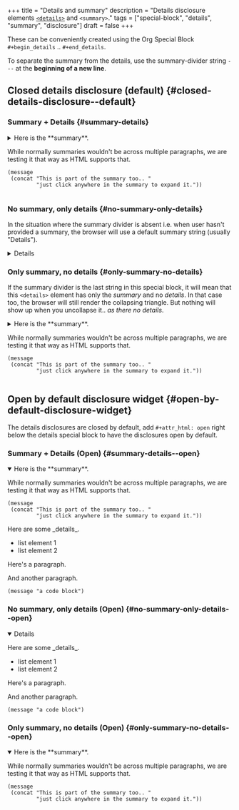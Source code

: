 +++
title = "Details and summary"
description = "Details disclosure elements [`<details>`](https://developer.mozilla.org/en-US/docs/Web/HTML/Element/details) and `<summary>`."
tags = ["special-block", "details", "summary", "disclosure"]
draft = false
+++

These can be conveniently created using the Org Special Block
`#+begin_details` .. `#+end_details`.

To separate the summary from the details, use the summary-divider
string `---` at the **beginning of a new line**.


## Closed details disclosure (default) {#closed-details-disclosure--default}


### Summary + Details {#summary-details}

<details><summary>Here is the **summary**.

While normally summaries wouldn't be across multiple paragraphs, we
are testing it that way as HTML supports that.

```emacs-lisp
(message
 (concat "This is part of the summary too.. "
         "just click anywhere in the summary to expand it."))
```

</summary><p class="details">
Here are some _details_.

-   list element 1
-   list element 2

Here's a paragraph.

And another paragraph.

```emacs-lisp
(message "a code block")
```
</p></details>


### No summary, only details {#no-summary-only-details}

In the situation where the summary divider is absent i.e. when user
hasn't provided a summary, the browser will use a default summary
string (usually "Details").

<details><p class="details">Here are some _details_.

-   list element 1
-   list element 2

Here's a paragraph.

And another paragraph.

```emacs-lisp
(message "a code block")
```
</p></details>


### Only summary, no details {#only-summary-no-details}

If the summary divider is the last string in this special block, it
will mean that this `<details>` element has only the _summary_ and no
_details_. In that case too, the browser will still render the
collapsing triangle. But nothing will show up when you uncollapse
it.. _as there no details_.

<details><summary>Here is the **summary**.

While normally summaries wouldn't be across multiple paragraphs, we
are testing it that way as HTML supports that.

```emacs-lisp
(message
 (concat "This is part of the summary too.. "
         "just click anywhere in the summary to expand it."))
```

</summary><p class="details">
</p></details>


## Open by default disclosure widget {#open-by-default-disclosure-widget}

The details disclosures are closed by default, add `#+attr_html: open`
right below the details special block to have the disclosures open by
default.


### Summary + Details (Open) {#summary-details--open}

<details open><summary>Here is the **summary**.

While normally summaries wouldn't be across multiple paragraphs, we
are testing it that way as HTML supports that.

```emacs-lisp
(message
 (concat "This is part of the summary too.. "
         "just click anywhere in the summary to expand it."))
```

</summary><p class="details">
Here are some _details_.

-   list element 1
-   list element 2

Here's a paragraph.

And another paragraph.

```emacs-lisp
(message "a code block")
```
</p></details>


### No summary, only details (Open) {#no-summary-only-details--open}

<details open><p class="details">Here are some _details_.

-   list element 1
-   list element 2

Here's a paragraph.

And another paragraph.

```emacs-lisp
(message "a code block")
```
</p></details>


### Only summary, no details (Open) {#only-summary-no-details--open}

<details open><summary>Here is the **summary**.

While normally summaries wouldn't be across multiple paragraphs, we
are testing it that way as HTML supports that.

```emacs-lisp
(message
 (concat "This is part of the summary too.. "
         "just click anywhere in the summary to expand it."))
```

</summary><p class="details">
</p></details>
